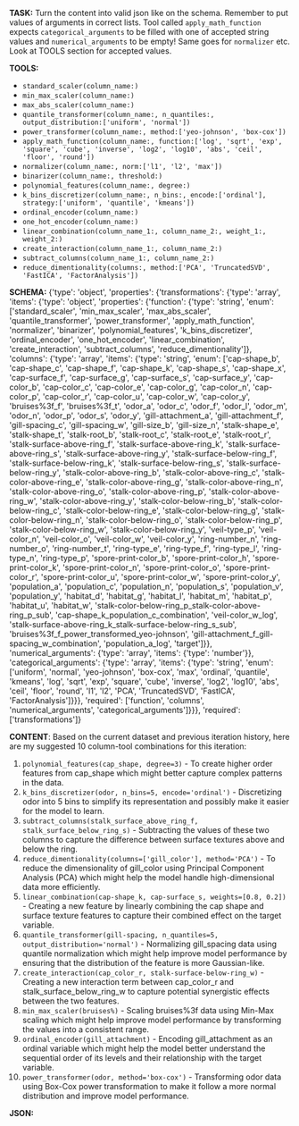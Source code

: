 **TASK:**
Turn the content into valid json like on the schema.
Remember to put values of arguments in correct lists.
Tool called `apply_math_function` expects `categorical_arguments` to be filled with one of accepted string values and `numerical_arguments` to be empty! Same goes for `normalizer` etc. Look at TOOLS section for accepted values.

**TOOLS:**
- `standard_scaler(column_name:)`
- `min_max_scaler(column_name:)`
- `max_abs_scaler(column_name:)`
- `quantile_transformer(column_name:, n_quantiles:, output_distribution:['uniform', 'normal'])`
- `power_transformer(column_name:, method:['yeo-johnson', 'box-cox'])`
- `apply_math_function(column_name:, function:['log', 'sqrt', 'exp', 'square', 'cube', 'inverse', 'log2', 'log10', 'abs', 'ceil', 'floor', 'round'])`
- `normalizer(column_name:, norm:['l1', 'l2', 'max'])`
- `binarizer(column_name:, threshold:)`
- `polynomial_features(column_name:, degree:)`
- `k_bins_discretizer(column_name:, n_bins:, encode:['ordinal'], strategy:['uniform', 'quantile', 'kmeans'])`
- `ordinal_encoder(column_name:)`
- `one_hot_encoder(column_name:)`
- `linear_combination(column_name_1:, column_name_2:, weight_1:, weight_2:)`
- `create_interaction(column_name_1:, column_name_2:)`
- `subtract_columns(column_name_1:, column_name_2:)`
- `reduce_dimentionality(columns:, method:['PCA', 'TruncatedSVD', 'FastICA', 'FactorAnalysis'])`

**SCHEMA:**
{'type': 'object', 'properties': {'transformations': {'type': 'array', 'items': {'type': 'object', 'properties': {'function': {'type': 'string', 'enum': ['standard_scaler', 'min_max_scaler', 'max_abs_scaler', 'quantile_transformer', 'power_transformer', 'apply_math_function', 'normalizer', 'binarizer', 'polynomial_features', 'k_bins_discretizer', 'ordinal_encoder', 'one_hot_encoder', 'linear_combination', 'create_interaction', 'subtract_columns', 'reduce_dimentionality']}, 'columns': {'type': 'array', 'items': {'type': 'string', 'enum': ['cap-shape_b', 'cap-shape_c', 'cap-shape_f', 'cap-shape_k', 'cap-shape_s', 'cap-shape_x', 'cap-surface_f', 'cap-surface_g', 'cap-surface_s', 'cap-surface_y', 'cap-color_b', 'cap-color_c', 'cap-color_e', 'cap-color_g', 'cap-color_n', 'cap-color_p', 'cap-color_r', 'cap-color_u', 'cap-color_w', 'cap-color_y', 'bruises%3f_f', 'bruises%3f_t', 'odor_a', 'odor_c', 'odor_f', 'odor_l', 'odor_m', 'odor_n', 'odor_p', 'odor_s', 'odor_y', 'gill-attachment_a', 'gill-attachment_f', 'gill-spacing_c', 'gill-spacing_w', 'gill-size_b', 'gill-size_n', 'stalk-shape_e', 'stalk-shape_t', 'stalk-root_b', 'stalk-root_c', 'stalk-root_e', 'stalk-root_r', 'stalk-surface-above-ring_f', 'stalk-surface-above-ring_k', 'stalk-surface-above-ring_s', 'stalk-surface-above-ring_y', 'stalk-surface-below-ring_f', 'stalk-surface-below-ring_k', 'stalk-surface-below-ring_s', 'stalk-surface-below-ring_y', 'stalk-color-above-ring_b', 'stalk-color-above-ring_c', 'stalk-color-above-ring_e', 'stalk-color-above-ring_g', 'stalk-color-above-ring_n', 'stalk-color-above-ring_o', 'stalk-color-above-ring_p', 'stalk-color-above-ring_w', 'stalk-color-above-ring_y', 'stalk-color-below-ring_b', 'stalk-color-below-ring_c', 'stalk-color-below-ring_e', 'stalk-color-below-ring_g', 'stalk-color-below-ring_n', 'stalk-color-below-ring_o', 'stalk-color-below-ring_p', 'stalk-color-below-ring_w', 'stalk-color-below-ring_y', 'veil-type_p', 'veil-color_n', 'veil-color_o', 'veil-color_w', 'veil-color_y', 'ring-number_n', 'ring-number_o', 'ring-number_t', 'ring-type_e', 'ring-type_f', 'ring-type_l', 'ring-type_n', 'ring-type_p', 'spore-print-color_b', 'spore-print-color_h', 'spore-print-color_k', 'spore-print-color_n', 'spore-print-color_o', 'spore-print-color_r', 'spore-print-color_u', 'spore-print-color_w', 'spore-print-color_y', 'population_a', 'population_c', 'population_n', 'population_s', 'population_v', 'population_y', 'habitat_d', 'habitat_g', 'habitat_l', 'habitat_m', 'habitat_p', 'habitat_u', 'habitat_w', 'stalk-color-below-ring_p_stalk-color-above-ring_p_sub', 'cap-shape_k_population_c_combination', 'veil-color_w_log', 'stalk-surface-above-ring_k_stalk-surface-below-ring_s_sub', 'bruises%3f_f_power_transformed_yeo-johnson', 'gill-attachment_f_gill-spacing_w_combination', 'population_a_log', 'target']}}, 'numerical_arguments': {'type': 'array', 'items': {'type': 'number'}}, 'categorical_arguments': {'type': 'array', 'items': {'type': 'string', 'enum': ['uniform', 'normal', 'yeo-johnson', 'box-cox', 'max', 'ordinal', 'quantile', 'kmeans', 'log', 'sqrt', 'exp', 'square', 'cube', 'inverse', 'log2', 'log10', 'abs', 'ceil', 'floor', 'round', 'l1', 'l2', 'PCA', 'TruncatedSVD', 'FastICA', 'FactorAnalysis']}}}, 'required': ['function', 'columns', 'numerical_arguments', 'categorical_arguments']}}}, 'required': ['transformations']}

**CONTENT**:
 Based on the current dataset and previous iteration history, here are my suggested 10 column-tool combinations for this iteration:

1. `polynomial_features(cap_shape, degree=3)` - To create higher order features from cap_shape which might better capture complex patterns in the data.
2. `k_bins_discretizer(odor, n_bins=5, encode='ordinal')` - Discretizing odor into 5 bins to simplify its representation and possibly make it easier for the model to learn.
3. `subtract_columns(stalk_surface_above_ring_f, stalk_surface_below_ring_s)` - Subtracting the values of these two columns to capture the difference between surface textures above and below the ring.
4. `reduce_dimentionality(columns=['gill_color'], method='PCA')` - To reduce the dimensionality of gill_color using Principal Component Analysis (PCA) which might help the model handle high-dimensional data more efficiently.
5. `linear_combination(cap-shape_k, cap-surface_s, weights=[0.8, 0.2])` - Creating a new feature by linearly combining the cap shape and surface texture features to capture their combined effect on the target variable.
6. `quantile_transformer(gill-spacing, n_quantiles=5, output_distribution='normal')` - Normalizing gill_spacing data using quantile normalization which might help improve model performance by ensuring that the distribution of the feature is more Gaussian-like.
7. `create_interaction(cap_color_r, stalk-surface-below-ring_w)` - Creating a new interaction term between cap_color_r and stalk_surface_below_ring_w to capture potential synergistic effects between the two features.
8. `min_max_scaler(bruises%)` - Scaling bruises%3f data using Min-Max scaling which might help improve model performance by transforming the values into a consistent range.
9. `ordinal_encoder(gill_attachment)` - Encoding gill_attachment as an ordinal variable which might help the model better understand the sequential order of its levels and their relationship with the target variable.
10. `power_transformer(odor, method='box-cox')` - Transforming odor data using Box-Cox power transformation to make it follow a more normal distribution and improve model performance.

**JSON:**
